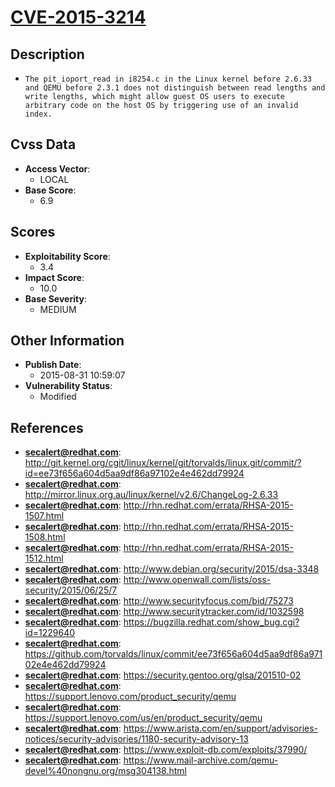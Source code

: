 
# [CVE-2015-3214](https://cve.mitre.org/cgi-bin/cvename.cgi?name=CVE-2015-3214)

## Description

- `The pit_ioport_read in i8254.c in the Linux kernel before 2.6.33 and QEMU before 2.3.1 does not distinguish between read lengths and write lengths, which might allow guest OS users to execute arbitrary code on the host OS by triggering use of an invalid index.`

## Cvss Data

- **Access Vector**:
  - LOCAL
- **Base Score**:
  - 6.9

## Scores

- **Exploitability Score**:
  - 3.4
- **Impact Score**:
  - 10.0
- **Base Severity**:
  - MEDIUM

## Other Information

- **Publish Date**:
  - 2015-08-31 10:59:07
- **Vulnerability Status**:
  - Modified

## References

- **secalert@redhat.com**: http://git.kernel.org/cgit/linux/kernel/git/torvalds/linux.git/commit/?id=ee73f656a604d5aa9df86a97102e4e462dd79924
- **secalert@redhat.com**: http://mirror.linux.org.au/linux/kernel/v2.6/ChangeLog-2.6.33
- **secalert@redhat.com**: http://rhn.redhat.com/errata/RHSA-2015-1507.html
- **secalert@redhat.com**: http://rhn.redhat.com/errata/RHSA-2015-1508.html
- **secalert@redhat.com**: http://rhn.redhat.com/errata/RHSA-2015-1512.html
- **secalert@redhat.com**: http://www.debian.org/security/2015/dsa-3348
- **secalert@redhat.com**: http://www.openwall.com/lists/oss-security/2015/06/25/7
- **secalert@redhat.com**: http://www.securityfocus.com/bid/75273
- **secalert@redhat.com**: http://www.securitytracker.com/id/1032598
- **secalert@redhat.com**: https://bugzilla.redhat.com/show_bug.cgi?id=1229640
- **secalert@redhat.com**: https://github.com/torvalds/linux/commit/ee73f656a604d5aa9df86a97102e4e462dd79924
- **secalert@redhat.com**: https://security.gentoo.org/glsa/201510-02
- **secalert@redhat.com**: https://support.lenovo.com/product_security/qemu
- **secalert@redhat.com**: https://support.lenovo.com/us/en/product_security/qemu
- **secalert@redhat.com**: https://www.arista.com/en/support/advisories-notices/security-advisories/1180-security-advisory-13
- **secalert@redhat.com**: https://www.exploit-db.com/exploits/37990/
- **secalert@redhat.com**: https://www.mail-archive.com/qemu-devel%40nongnu.org/msg304138.html
